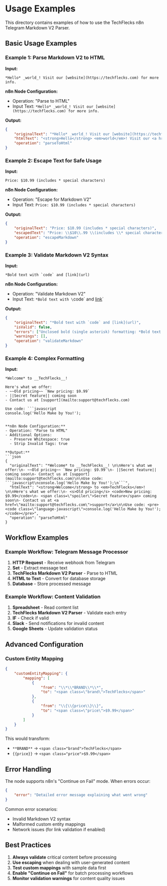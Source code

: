 # Usage Examples

<!--
TechFlecks Telegram Markdown Parser - Usage Examples
Copyright © 2025 TechFlecks Technologies
Licensed under TechFlecks Software License Agreement v1.0
For license terms, see ../LICENSE.md
-->

This directory contains examples of how to use the TechFlecks n8n Telegram Markdown V2 Parser.

## Basic Usage Examples

### Example 1: Parse Markdown V2 to HTML

**Input:**

```
*Hello* _world_! Visit our [website](https://techflecks.com) for more info.
```

**n8n Node Configuration:**

- Operation: "Parse to HTML"
- Input Text: `*Hello* _world_! Visit our [website](https://techflecks.com) for more info.`

**Output:**

```json
{
	"originalText": "*Hello* _world_! Visit our [website](https://techflecks.com) for more info.",
	"htmlText": "<strong>Hello</strong> <em>world</em>! Visit our <a href=\"https://techflecks.com\">website</a> for more info.",
	"operation": "parseToHtml"
}
```

### Example 2: Escape Text for Safe Usage

**Input:**

```
Price: $10.99 (includes * special characters)
```

**n8n Node Configuration:**

- Operation: "Escape for Markdown V2"
- Input Text: `Price: $10.99 (includes * special characters)`

**Output:**

```json
{
	"originalText": "Price: $10.99 (includes * special characters)",
	"escapedText": "Price: \\$10\\.99 \\(includes \\* special characters\\)",
	"operation": "escapeMarkdown"
}
```

### Example 3: Validate Markdown V2 Syntax

**Input:**

```
*Bold text with `code` and [link](url)
```

**n8n Node Configuration:**

- Operation: "Validate Markdown V2"
- Input Text: `*Bold text with \`code\` and [link](url)`

**Output:**

```json
{
	"originalText": "*Bold text with `code` and [link](url)",
	"isValid": false,
	"errors": ["Unclosed bold (single asterisk) formatting: *Bold text with `code` and [link](url)"],
	"warnings": [],
	"operation": "validateMarkdown"
}
```

### Example 4: Complex Formatting

**Input:**

````
*Welcome* to __TechFlecks__!

Here's what we offer:
- ~~Old pricing~~ `New pricing: $9.99`
- ||Secret feature|| coming soon
- Contact us at [support](mailto:support@techflecks.com)

Use code: ```javascript
console.log('Hello Make by You!');
````

````

**n8n Node Configuration:**
- Operation: "Parse to HTML"
- Additional Options:
  - Preserve Whitespace: true
  - Strip Invalid Tags: true

**Output:**
```json
{
  "originalText": "*Welcome* to __TechFlecks__! \n\nHere's what we offer:\n- ~~Old pricing~~ `New pricing: $9.99`\n- ||Secret feature|| coming soon\n- Contact us at [support](mailto:support@techflecks.com)\n\nUse code: ```javascript\nconsole.log('Hello Make by You!');\n```",
  "htmlText": "<strong>Welcome</strong> to <em>TechFlecks</em>! \n\nHere's what we offer:\n- <s>Old pricing</s> <code>New pricing: $9.99</code>\n- <span class=\"spoiler\">Secret feature</span> coming soon\n- Contact us at <a href=\"mailto:support@techflecks.com\">support</a>\n\nUse code: <pre><code class=\"language-javascript\">console.log('Hello Make by You!');</code></pre>",
  "operation": "parseToHtml"
}
````

## Workflow Examples

### Example Workflow: Telegram Message Processor

1. **HTTP Request** - Receive webhook from Telegram
2. **Set** - Extract message text
3. **TechFlecks Markdown V2 Parser** - Parse to HTML
4. **HTML to Text** - Convert for database storage
5. **Database** - Store processed message

### Example Workflow: Content Validation

1. **Spreadsheet** - Read content list
2. **TechFlecks Markdown V2 Parser** - Validate each entry
3. **IF** - Check if valid
4. **Slack** - Send notifications for invalid content
5. **Google Sheets** - Update validation status

## Advanced Configuration

### Custom Entity Mapping

```json
{
	"customEntityMapping": {
		"mapping": [
			{
				"from": "\\*\\*BRAND\\*\\*",
				"to": "<span class=\"brand\">TechFlecks</span>"
			},
			{
				"from": "\\{\\{price\\}\\}",
				"to": "<span class=\"price\">$9.99</span>"
			}
		]
	}
}
```

This would transform:

- `**BRAND**` → `<span class="brand">TechFlecks</span>`
- `{{price}}` → `<span class="price">$9.99</span>`

## Error Handling

The node supports n8n's "Continue on Fail" mode. When errors occur:

```json
{
	"error": "Detailed error message explaining what went wrong"
}
```

Common error scenarios:

- Invalid Markdown V2 syntax
- Malformed custom entity mappings
- Network issues (for link validation if enabled)

## Best Practices

1. **Always validate** critical content before processing
2. **Use escaping** when dealing with user-generated content
3. **Test custom mappings** with sample data first
4. **Enable "Continue on Fail"** for batch processing workflows
5. **Monitor validation warnings** for content quality issues
